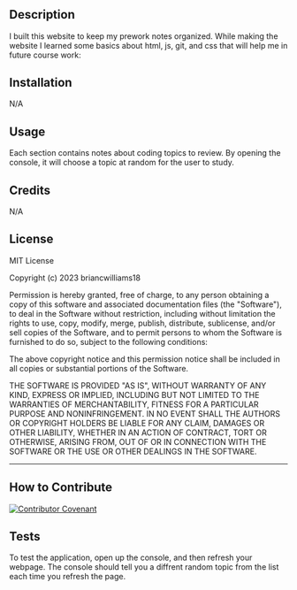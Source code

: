 # <Prework Study Guide Webpage>

## Description

I built this website to keep my prework notes organized. While making the website I learned some basics about html, js, git, and css that will help me in future course work:

## Installation

N/A

## Usage

Each section contains notes about coding topics to review. By opening the console, it will choose a topic at random for the user to study.

## Credits

N/A

## License

MIT License

Copyright (c) 2023 briancwilliams18

Permission is hereby granted, free of charge, to any person obtaining a copy
of this software and associated documentation files (the "Software"), to deal
in the Software without restriction, including without limitation the rights
to use, copy, modify, merge, publish, distribute, sublicense, and/or sell
copies of the Software, and to permit persons to whom the Software is
furnished to do so, subject to the following conditions:

The above copyright notice and this permission notice shall be included in all
copies or substantial portions of the Software.

THE SOFTWARE IS PROVIDED "AS IS", WITHOUT WARRANTY OF ANY KIND, EXPRESS OR
IMPLIED, INCLUDING BUT NOT LIMITED TO THE WARRANTIES OF MERCHANTABILITY,
FITNESS FOR A PARTICULAR PURPOSE AND NONINFRINGEMENT. IN NO EVENT SHALL THE
AUTHORS OR COPYRIGHT HOLDERS BE LIABLE FOR ANY CLAIM, DAMAGES OR OTHER
LIABILITY, WHETHER IN AN ACTION OF CONTRACT, TORT OR OTHERWISE, ARISING FROM,
OUT OF OR IN CONNECTION WITH THE SOFTWARE OR THE USE OR OTHER DEALINGS IN THE
SOFTWARE.

---

## How to Contribute

[![Contributor Covenant](https://img.shields.io/badge/Contributor%20Covenant-2.1-4baaaa.svg)](code_of_conduct.md)

## Tests

To test the application, open up the console, and then refresh your webpage. The console should tell you a diffrent random topic from the list each time you refresh the page.